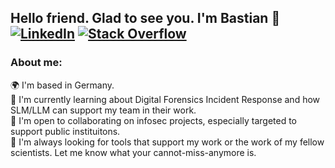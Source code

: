 ## Hello friend. Glad to see you. I'm Bastian 💫 [![LinkedIn](https://img.shields.io/badge/LinkedIn-%230077B5.svg?logo=linkedin&logoColor=white)](https://linkedin.com/in/bastian-thiede) [![Stack Overflow](https://img.shields.io/badge/-Stackoverflow-FE7A16?logo=stack-overflow&logoColor=white)](https://stackoverflow.com/users/3215238)

### About me:
🌍  I'm based in Germany.<br>🧠  I'm currently learning about Digital Forensics Incident Response and how SLM/LLM can support my team in their work.<br>🤝  I'm open to collaborating on infosec projects, especially targeted to support public instituitons.<br>💬  I'm always looking for tools that support my work or the work of my fellow scientists. Let me know what your cannot-miss-anymore is.
